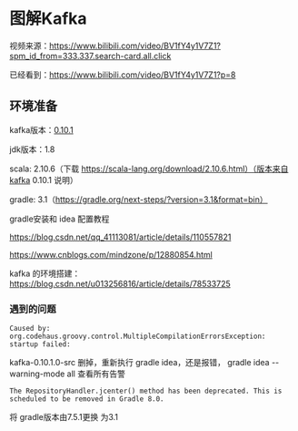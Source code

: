 # 图解Kafka

视频来源：https://www.bilibili.com/video/BV1fY4y1V7Z1?spm_id_from=333.337.search-card.all.click

已经看到：https://www.bilibili.com/video/BV1fY4y1V7Z1?p=8

## 环境准备

kafka版本：[0.10.1](https://archive.apache.org/dist/kafka/0.10.1.0/kafka-0.10.1.0-src.tgz)

jdk版本：1.8

scala: 2.10.6（下载 https://scala-lang.org/download/2.10.6.html）（版本来自kafka 0.10.1 说明）

gradle: 3.1（https://gradle.org/next-steps/?version=3.1&format=bin）

gradle安装和 idea 配置教程

https://blog.csdn.net/qq_41113081/article/details/110557821

https://www.cnblogs.com/mindzone/p/12880854.html



kafka 的环境搭建：https://blog.csdn.net/u013256816/article/details/78533725

### 遇到的问题

```
Caused by: org.codehaus.groovy.control.MultipleCompilationErrorsException: startup failed:
```

kafka-0.10.1.0-src 删掉，重新执行 gradle idea，还是报错，  gradle idea  --warning-mode all 查看所有告警

```
The RepositoryHandler.jcenter() method has been deprecated. This is scheduled to be removed in Gradle 8.0.
```

将 gradle版本由7.5.1更换 为3.1

